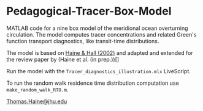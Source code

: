 # Pedagogical-Tracer-Box-Model

MATLAB code for a nine box model of the meridional ocean overturning circulation. The model computes tracer concentrations and related Green's function transport diagnostics, like transit-time distributions.

The model is based on [Haine & Hall (2002)](https://journals.ametsoc.org/view/journals/phoc/32/6/1520-0485_2002_032_1932_agttwm_2.0.co_2.xml) and adapted and extended for the review paper by (Haine et al. (in prep.))[]

Run the model with the `Tracer_diagnostics_illustration.mlx` LiveScript.

To run the random walk residence time distribution computation use `make_random_walk_RTD.m`.

Thomas.Haine@jhu.edu
